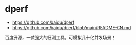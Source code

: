 # dperf

- https://github.com/baidu/dperf
- https://github.com/baidu/dperf/blob/main/README-CN.md

百度开源，一款强大的压测工具，可模拟几十亿并发场景！

